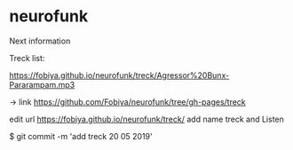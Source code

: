 # neurofunk

Next information 

Treck list: 

https://fobiya.github.io/neurofunk/treck/Agressor%20Bunx-Pararampam.mp3


-> link https://github.com/Fobiya/neurofunk/tree/gh-pages/treck

edit url  https://fobiya.github.io/neurofunk/treck/  add name treck  and  Listen



$ git commit -m 'add treck 20 05 2019'


